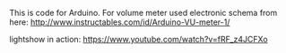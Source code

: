This is code for Arduino. 
For volume meter used electronic schema from here:
http://www.instructables.com/id/Arduino-VU-meter-1/

lightshow in action:
https://www.youtube.com/watch?v=fRF_z4JCFXo
